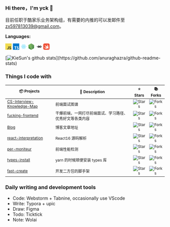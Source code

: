 ### Hi there，I'm yck 👋

目前任职于酷家乐业务架构组，有需要的内推的可以发邮件至 zx597813039@gmail.com。

**Languages:**  

<code><img height="20" src="https://raw.githubusercontent.com/github/explore/80688e429a7d4ef2fca1e82350fe8e3517d3494d/topics/javascript/javascript.png"></code>
<code><img height="20" src="https://raw.githubusercontent.com/github/explore/80688e429a7d4ef2fca1e82350fe8e3517d3494d/topics/typescript/typescript.png"></code>
<code><img height="20" src="https://raw.githubusercontent.com/github/explore/80688e429a7d4ef2fca1e82350fe8e3517d3494d/topics/react/react.png"></code>
<code><img height="20" src="https://raw.githubusercontent.com/github/explore/80688e429a7d4ef2fca1e82350fe8e3517d3494d/topics/nodejs/nodejs.png"></code>
<code><img height="20" src="https://raw.githubusercontent.com/github/explore/80688e429a7d4ef2fca1e82350fe8e3517d3494d/topics/go/go.png"></code>
<code><img height="20" src="https://raw.githubusercontent.com/github/explore/80688e429a7d4ef2fca1e82350fe8e3517d3494d/topics/swift/swift.png"></code>


[![KieSun's github stats](https://github-readme-stats.vercel.app/api?username=KieSun&show_icons=true&bg_color=320,323031,84a59d&icon_color=b0c4b1&title_color=eec170&text_color=a2a392&include_all_commits=true")](https://github.com/anuraghazra/github-readme-stats)

### Things I code with

<table style="font-size: 12px">
  <thead align="center">
    <tr>
      <th>📦 Projects</th>
      <th>📃 Description</th>
      <th>⭐ Stars</th>
      <th>📚 Forks</th>
      <!-- <th>🛎 Issues</th> -->
    </tr>
  </thead>

  <tbody>
    <tr>
      <td><a href="https://github.com/InterviewMap/CS-Interview-Knowledge-Map">CS-Interview-Knowledge-Map</a></td>
      <td>前端面试图谱</td>
      <td><img alt="Stars" src="https://img.shields.io/github/stars/InterviewMap/CS-Interview-Knowledge-Map?style=plastic&labelColor=373f51&color=e07a5f" /></td>
      <td><img alt="Forks" src="https://img.shields.io/github/forks/InterviewMap/CS-Interview-Knowledge-Map?style=plastic&labelColor=373f51&color=e07a5f" /></td>
    </tr>
    <tr>
      <td><a href="https://github.com/KieSun/fucking-frontend">fucking-frontend</a></td>
      <td>干爆前端，一网打尽前端面试、学习路径、优秀好文等各类内容</td>
      <td><img alt="Stars" src="https://img.shields.io/github/stars/KieSun/fucking-frontend?style=plastic&labelColor=373f51&color=e07a5f" /></td>
      <td><img alt="Forks" src="https://img.shields.io/github/forks/KieSun/fucking-frontend?style=plastic&labelColor=373f51&color=e07a5f" /></td>
    </tr>
    <tr>
      <td><a href="https://github.com/KieSun/Dream">Blog</a></td>
      <td>博客文章地址</td>
      <td><img alt="Stars" src="https://img.shields.io/github/stars/KieSun/Dream?style=plastic&labelColor=373f51&color=e07a5f" /></td>
      <td><img alt="Forks" src="https://img.shields.io/github/forks/KieSun/Dream?style=plastic&labelColor=373f51&color=e07a5f" /></td>
    </tr>
    <tr>
      <td><a href="https://github.com/KieSun/react-interpretation">react-interpretation</a></td>
      <td>React16 源码解析</td>
      <td><img alt="Stars" src="https://img.shields.io/github/stars/KieSun/react-interpretation?style=plastic&labelColor=373f51&color=e07a5f" /></td>
      <td><img alt="Forks" src="https://img.shields.io/github/forks/KieSun/react-interpretation?style=plastic&labelColor=373f51&color=e07a5f" /></td>
    </tr>
    <tr>
      <td><a href="https://github.com/KieSun/per-moniteur">per-moniteur</a></td>
      <td>前端性能检测</td>
      <td><img alt="Stars" src="https://img.shields.io/github/stars/KieSun/per-moniteur?style=plastic&labelColor=373f51&color=e07a5f" /></td>
      <td><img alt="Forks" src="https://img.shields.io/github/forks/KieSun/per-moniteur?style=plastic&labelColor=373f51&color=e07a5f" /></td>
    </tr>
    <tr>
      <td><a href="https://github.com/KieSun/types-install">types-install</a></td>
      <td>yarn 的时候顺便安装 types 库</td>
      <td><img alt="Stars" src="https://img.shields.io/github/stars/KieSun/types-install?style=plastic&labelColor=373f51&color=e07a5f" /></td>
      <td><img alt="Forks" src="https://img.shields.io/github/forks/KieSun/types-install?style=plastic&labelColor=373f51&color=e07a5f" /></td>
    </tr>
    <tr>
      <td><a href="https://github.com/KieSun/fast-create">fast-create</a></td>
      <td>开发二方包的脚手架</td>
      <td><img alt="Stars" src="https://img.shields.io/github/stars/KieSun/fast-create?style=plastic&labelColor=373f51&color=e07a5f" /></td>
      <td><img alt="Forks" src="https://img.shields.io/github/forks/KieSun/fast-create?style=plastic&labelColor=373f51&color=e07a5f" /></td>
    </tr>
  </tbody>
</table>

### Daily writing and development tools

- Code: Webstorm + Tabnine, occasionally use VScode
- Write: Typora + upic
- Draw: Figma
- Todo: Ticktick
- Note: Wolai
